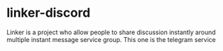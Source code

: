 # linker-discord
Linker is a project who allow people to share discussion instantly around multiple instant message service group. This one is the telegram service
